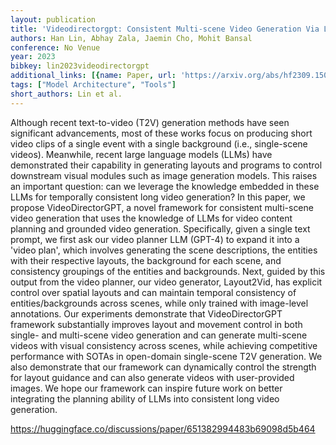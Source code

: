 ```yaml
---
layout: publication
title: 'Videodirectorgpt: Consistent Multi-scene Video Generation Via Llm-guided Planning'
authors: Han Lin, Abhay Zala, Jaemin Cho, Mohit Bansal
conference: No Venue
year: 2023
bibkey: lin2023videodirectorgpt
additional_links: [{name: Paper, url: 'https://arxiv.org/abs/hf2309.15091'}]
tags: ["Model Architecture", "Tools"]
short_authors: Lin et al.
---
```

Although recent text-to-video (T2V) generation methods have seen significant advancements, most of these works focus on producing short video clips of a single event with a single background (i.e., single-scene videos). Meanwhile, recent large language models (LLMs) have demonstrated their capability in generating layouts and programs to control downstream visual modules such as image generation models. This raises an important question: can we leverage the knowledge embedded in these LLMs for temporally consistent long video generation? In this paper, we propose VideoDirectorGPT, a novel framework for consistent multi-scene video generation that uses the knowledge of LLMs for video content planning and grounded video generation. Specifically, given a single text prompt, we first ask our video planner LLM (GPT-4) to expand it into a 'video plan', which involves generating the scene descriptions, the entities with their respective layouts, the background for each scene, and consistency groupings of the entities and backgrounds. Next, guided by this output from the video planner, our video generator, Layout2Vid, has explicit control over spatial layouts and can maintain temporal consistency of entities/backgrounds across scenes, while only trained with image-level annotations. Our experiments demonstrate that VideoDirectorGPT framework substantially improves layout and movement control in both single- and multi-scene video generation and can generate multi-scene videos with visual consistency across scenes, while achieving competitive performance with SOTAs in open-domain single-scene T2V generation. We also demonstrate that our framework can dynamically control the strength for layout guidance and can also generate videos with user-provided images. We hope our framework can inspire future work on better integrating the planning ability of LLMs into consistent long video generation.

https://huggingface.co/discussions/paper/651382994483b69098d5b464